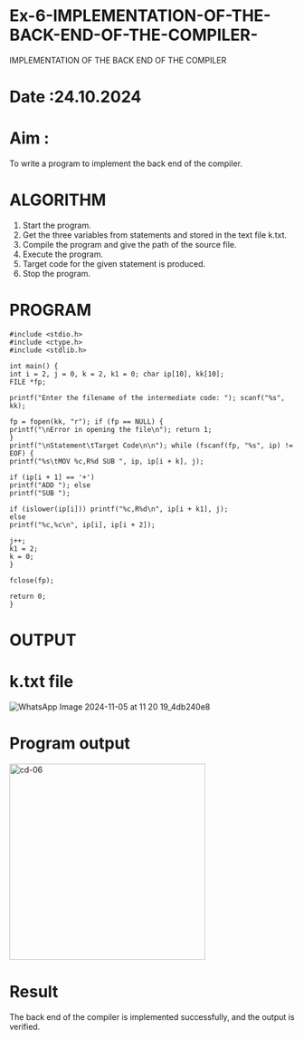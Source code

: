 # Ex-6-IMPLEMENTATION-OF-THE-BACK-END-OF-THE-COMPILER-
IMPLEMENTATION OF THE BACK END OF THE COMPILER 
# Date :24.10.2024
# Aim :
To write a program to implement the back end of the compiler.
# ALGORITHM
1. Start the program.
2. Get the three variables from statements and stored in the text file k.txt.
3. Compile the program and give the path of the source file.
4. Execute the program.
5. Target code for the given statement is produced.
6. Stop the program.
# PROGRAM
```
#include <stdio.h>
#include <ctype.h> 
#include <stdlib.h>

int main() {
int i = 2, j = 0, k = 2, k1 = 0; char ip[10], kk[10];
FILE *fp;

printf("Enter the filename of the intermediate code: "); scanf("%s", kk);

fp = fopen(kk, "r"); if (fp == NULL) {
printf("\nError in opening the file\n"); return 1;
}
printf("\nStatement\tTarget Code\n\n"); while (fscanf(fp, "%s", ip) != EOF) {
printf("%s\tMOV %c,R%d SUB ", ip, ip[i + k], j);

if (ip[i + 1] == '+')
printf("ADD "); else
printf("SUB ");

if (islower(ip[i])) printf("%c,R%d\n", ip[i + k1], j);
else
printf("%c,%c\n", ip[i], ip[i + 2]);

j++;
k1 = 2;
k = 0;
}

fclose(fp);
 
return 0;
}
```
# OUTPUT
# k.txt file
![WhatsApp Image 2024-11-05 at 11 20 19_4db240e8](https://github.com/user-attachments/assets/2a92d38a-9276-4db7-aeae-bb3c2fd84b17)
# Program output
<img width="346" alt="cd-06" src="https://github.com/user-attachments/assets/02ed081a-7317-4383-83a4-033aa7f44603">

# Result
The back end of the compiler is implemented successfully, and the output is verified.
